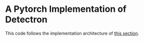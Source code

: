 # A Pytorch Implementation of Detectron
This code follows the implementation architecture of  [this section](https://github.com/roytseng-tw/Detectron.pytorch).
